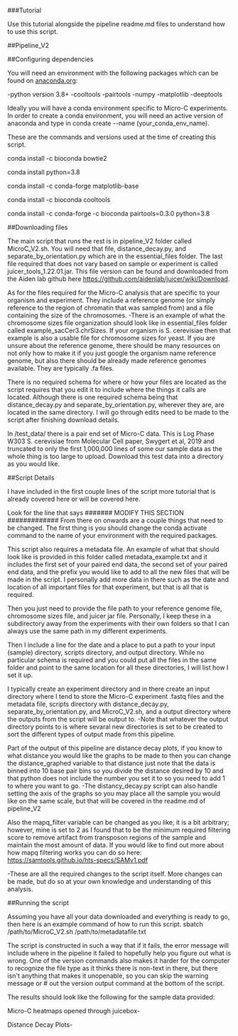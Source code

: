 ###Tutorial

Use this tutorial alongside the pipeline readme.md files to understand how to use this script. 

##Pipeline_V2

##Configuring dependencies

You will need an environment with the following packages which can be found on [anaconda.org](https://anaconda.org/anaconda/conda):

-python version 3.8+
-cooltools
-pairtools
-numpy
-matplotlib
-deeptools

Ideally you will have a conda environment specific to Micro-C experiments. In order to create a conda environment, you will need an active version of anaconda and type in conda create --name (your_conda_env_name).

These are the commands and versions used at the time of creating this script.

conda install -c bioconda bowtie2

conda install python=3.8

conda install -c conda-forge matplotlib-base

conda install -c bioconda cooltools

conda install -c conda-forge -c bioconda pairtools=0.3.0 python=3.8

##Downloading files

The main script that runs the rest is in pipeline_V2 folder called MicroC_V2.sh. You will need that file, distance_decay.py, and separate_by_orientation.py which are in the essential_files folder. 
The last file required that does not vary based on sample or experiment is called juicer_tools_1.22.01.jar. This file version can be found and downloaded from the Aiden lab github here https://github.com/aidenlab/juicer/wiki/Download. 

As for the files required for the Micro-C analysis that are specific to your organism and experiment. They include a reference genome (or simply reference to the region of chromatin that was sampled from) and a file containing the size of the chromosomes. 
-There is an example of what the chromosome sizes file organization should look like in essential_files folder called example_sacCer3.chrSizes. If your organism is S. cerevisiae then that example is also a usable file for chromosome sizes for yeast. If you are unsure about the reference genome, there should be many resources on not only how to make it if you just google the organism name reference genome, but also there should be already made reference genomes available. They are typically .fa files. 

There is no required schema for where or how your files are located as the script requires that you edit it to include where the things it calls are located.
Although there is one required schema being that distance_decay.py and separate_by_orientation.py, wherever they are, are located in the same directory. 
I will go through edits need to be made to the script after finishing download details.

In /test_data/ there is a pair end set of Micro-C data. This is Log Phase W303 S. cerevisiae from Molecular Cell paper, Swygert et al, 2019 and truncated to only the first 1,000,000 lines of some our sample data as the whole thing is too large to upload.
Download this test data into a directory as you would like.

##Script Details

I have included in the first couple lines of the script more tutorial that is already covered here or will be covered here.

Look for the line that says ####### MODIFY THIS SECTION #############
From there on onwards are a couple things that need to be changed. The first thing is you should change the conda activate command to the name of your environment with the required packages. 

This script also requires a metadata file. An example of what that should look like is provided in this folder called metadata_example.txt and it includes the first set of your paired end data, the second set of your paired end data, and the prefix you would like to add to all the new files that will be made in the script. I personally add more data in there such as the date and location of all important files for that experiment, but that is all that is required. 

Then you just need to provide the file path to your reference genome file, chromosome sizes file, and juicer jar file. Personally, I keep these in a subdirectory away from the experiments with their own folders so that I can always use the same path in my different experiments. 

Then I include a line for the date and a place to put a path to your input (sample) directory, scripts directory, and output directory. While no particular schema is required and you could put all the files in the same folder and point to the same location for all these directories, I will list how I set it up.

I typically create an experiment directory and in there create an input directory where I tend to store the Micro-C experiment .fastq files and the metadata file, scripts directory with distance_decay.py, separate_by_orientation.py, and MicroC_V2.sh, and a output directory where the outputs from the script will be output to. 
-Note that whatever the output directory points to is where sevaral new directories is set to be created to sort the different types of output made from this pipeline. 

Part of the output of this pipeline are distance decay plots, if you know to what distance you would like the graphs to be made to then you can change the distance_graphed variable to that distance just note that the data is binned into 10 base pair bins so you divide the distance desired by 10 and that python does not include the number you set it to so you need to add 1 to where you want to go. 
-The distancy_decay.py script can also handle setting the axis of the graphs so you may place all the sample you would like on the same scale, but that will be covered in the readme.md of pipeline_V2

Also the mapq_filter variable can be changed as you like, it is a bit arbitrary; however, mine is set to 2 as I found that to be the minimum required filtering score to remove artifact from transposon regions of the sample and maintain the most amount of data. If you would like to find out more about how mapq filtering works you can do so here: https://samtools.github.io/hts-specs/SAMv1.pdf

-These are all the required changes to the script itself. More changes can be made, but do so at your own knowledge and understanding of this analysis. 

##Running the script

Assuming you have all your data downloaded and everything is ready to go, then here is an example command of how to run this script. 
sbatch /path/to/MicroC_V2.sh /path/to/metadatafile.txt

The script is constructed in such a way that if it fails, the error message will include where in the pipeline it failed to hopefully help you figure out what is wrong. One of the version commands also makes it harder for the computer to recognize the file type as it thinks there is non-text in there, but there isn't anything that makes it unopenable, so you can skip the warning message or # out the version output command at the bottom of the script. 

The results should look like the following for the sample data provided:

Micro-C heatmaps opened through juicebox-

Distance Decay Plots-

